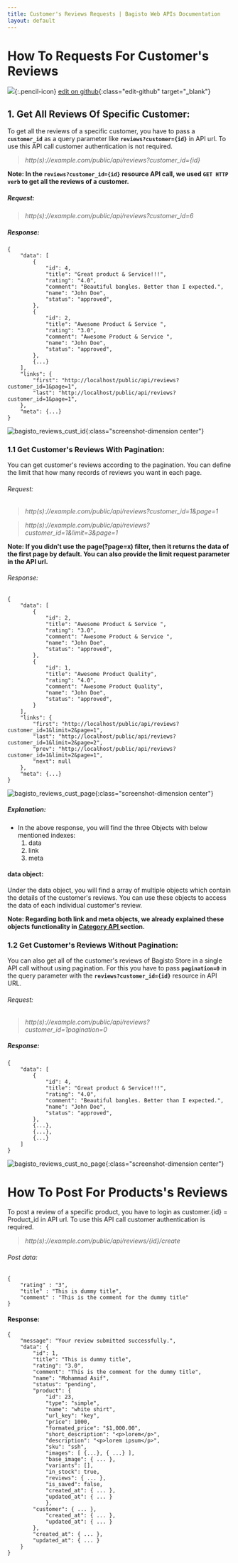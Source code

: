 ```yaml
---
title: Customer's Reviews Requests | Bagisto Web APIs Documentation
layout: default
---
```


# How To Requests For Customer's Reviews
![](assets/images/icons/Icon-Pencil-Large.svg){:.pencil-icon}
[edit on github](https://github.com/bagisto/bagisto-docs/blob/master/api_customer_review.md){:class="edit-github" target="_blank"}

## 1. Get All Reviews Of Specific Customer: <a id="get-reviews-of-customer"></a>
To get all the reviews of a specific customer, you have to pass a **`customer_id`** as a query parameter like **`reviews?customer={id}`** in API url. To use this API call customer authentication is not required.

> *http(s)://example.com/public/api/reviews?customer_id={id}*

**Note: In the `reviews?customer_id={id}` resource API call, we used `GET HTTP verb` to get all the reviews of a customer.**

##### Request:

> *http(s)://example.com/public/api/reviews?customer_id=6*

##### Response:
    {
        "data": [
            {
                "id": 4,
                "title": "Great product & Service!!!",
                "rating": "4.0",
                "comment": "Beautiful bangles. Better than I expected.",
                "name": "John Doe",
                "status": "approved",
            },
            {
                "id": 2,
                "title": "Awesome Product & Service ",
                "rating": "3.0",
                "comment": "Awesome Product & Service ",
                "name": "John Doe",
                "status": "approved",
            },
            {...}
        ],
        "links": {
            "first": "http://localhost/public/api/reviews?customer_id=1&page=1",
            "last": "http://localhost/public/api/reviews?customer_id=1&page=1",
        },
        "meta": {...}
    }

![bagisto_reviews_cust_id](assets/images/Bagisto_Api/bagisto_reviews_cust_id.jpg){:class="screenshot-dimension center"}


### 1.1 Get Customer's Reviews With Pagination: <a id="get-customer-reviews-pagination"></a>
You can get customer's reviews according to the pagination. You can define the limit that how many records of reviews you want in each page.

###### Request:

> *http(s)://example.com/public/api/reviews?customer_id=1&page=1*

> *http(s)://example.com/public/api/reviews?customer_id=1&limit=3&page=1*

**Note: If you didn't use the page(?page=x) filter, then it returns the data of the first page by default. You can also provide the limit request parameter in the API url.**

###### Response:
    {
        "data": [
            {
                "id": 2,
                "title": "Awesome Product & Service ",
                "rating": "3.0",
                "comment": "Awesome Product & Service ",
                "name": "John Doe",
                "status": "approved",
            },
            {
                "id": 1,
                "title": "Awesome Product Quality",
                "rating": "4.0",
                "comment": "Awesome Product Quality",
                "name": "John Doe",
                "status": "approved",
            }
        ],
        "links": {
            "first": "http://localhost/public/api/reviews?customer_id=1&limit=2&page=1",
            "last": "http://localhost/public/api/reviews?customer_id=1&limit=2&page=2",
            "prev": "http://localhost/public/api/reviews?customer_id=1&limit=2&page=1",
            "next": null
        },
        "meta": {...}
    }

![bagisto_reviews_cust_page](assets/images/Bagisto_Api/bagisto_reviews_cust_page.jpg){:class="screenshot-dimension center"}

##### Explanation:

* In the above response, you will find the three Objects with below mentioned indexes:
    1. data
    2. link
    3. meta

#### data object:

Under the data object, you will find a array of multiple objects which contain the details of the customer's reviews. You can use these objects to access the data of each individual customer's review.

**Note: Regarding both link and meta objects, we already explained these objects functionality in <a href="api_category.html#link-object" target="_blank" class="bagsito-link"> Category API </a> section.**


### 1.2 Get Customer's Reviews Without Pagination:
You can also get all of the customer's reviews of Bagisto Store in a single API call without using pagination. For this you have to pass **`pagination=0`** in the query parameter with the **`reviews?customer_id={id}`** resource in API URL.

###### Request:

> *http(s)://example.com/public/api/reviews?customer_id=1pagination=0*

##### Response:
    {
        "data": [
            {
                "id": 4,
                "title": "Great product & Service!!!",
                "rating": "4.0",
                "comment": "Beautiful bangles. Better than I expected.",
                "name": "John Doe",
                "status": "approved",
            },
            {...},
            {...},
            {...}
        ]
    }

![bagisto_reviews_cust_no_page](assets/images/Bagisto_Api/bagisto_reviews_cust_no_page.jpg){:class="screenshot-dimension center"}

# How To Post For Products's Reviews
To post a review of a specific product, you have to login as customer.{id} = Product_id in API url. To use this API call customer authentication is required.

> *http(s)://example.com/public/api/reviews/{id}/create*

###### Post data:
    {
        "rating" : "3",
        "title" : "This is dummy title",
        "comment" : "This is the comment for the dummy title"
    }

#### Response:
    {
        "message": "Your review submitted successfully.",
        "data": {
            "id": 1,
            "title": "This is dummy title",
            "rating": "3.0",
            "comment": "This is the comment for the dummy title",
            "name": "Mohammad Asif",
            "status": "pending",
            "product": {
                "id": 23,
                "type": "simple",
                "name": "white shirt",
                "url_key": "key",
                "price": 1000,
                "formated_price": "$1,000.00",
                "short_description": "<p>lorem</p>",
                "description": "<p>lorem ipsum</p>",
                "sku": "ssh",
                "images": [ {...}, { ...} ],
                "base_image": { ... },
                "variants": [],
                "in_stock": true,
                "reviews": { ... },
                "is_saved": false,
                "created_at": { ... },
                "updated_at": { ... }
                },
            "customer": { ... },
                "created_at": { ... },
                "updated_at": { ... }
            },
            "created_at": { ... },
            "updated_at": { ... }
        }
    }